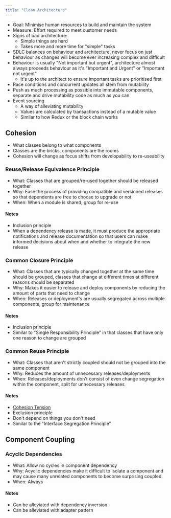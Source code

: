 ```yaml
---
title: "Clean Architecture"
---
```


- Goal: Minimise human resources to build and maintain the system
- Measure: Effort required to meet customer needs
- Signs of bad architecture:
  - Simple things are hard
  - Takes more and more time for "simple" tasks
- SDLC balances on behaviour and architecture, never focus on just behaviour as changes will become ever increasing complex and difficult
- Behaviour is usually "Not important but urgent", architecture almost always proceeds behaviour as it's "Important and Urgent" or "Important not urgent"
  - It's up to the architect to ensure important tasks are prioritised first
- Race conditions and concurrent updates all stem from mutability
- Push as much processing as possible into immutable components, separate and drive mutability code as much as you can
- Event sourcing
  - A way of alleviating mutability
  - Values are calculated by transactions instead of a mutable value
  - Similar to how Redux or the block chain works

## Cohesion

- What classes belong to what components
- Classes are the bricks, components are the rooms
- Cohesion will change as focus shifts from developability to re-useability

### Reuse/Release Equivalence Principle

- What: Classes that are grouped/re-used together should be released together
- Why: Ease the process of providing compatible and versioned releases so that dependents are free to choose to upgrade or not
- When: When a module is shared, group for re-use

#### Notes

- Inclusion principle
- When a dependency release is made, it must produce the appropriate notifications and release documentation so that users can make informed decisions about when and whether to integrate the new release

### Common Closure Principle

- What: Classes that are typically changed together at the same time should be grouped, classes that change at different times at different reasons should be separated
- Why: Makes it easier to release and deploy components by reducing the amount of parts that need to change
- When: Releases or deployment's are usually segregated across multiple components, group for maintenance

#### Notes

- Inclusion principle
- Similar to "Single Responsibility Principle" in that classes that have only one reason to change are grouped

### Common Reuse Principle

- What: Classes that aren't strictly coupled should not be grouped into the same component
- Why: Reduces the amount of unnecessary releases/deployments
- When: Releases/deployments don't consist of even change segregation within the component, split for unnecessary releases

#### Notes

- [Cohesion Tension](cohesion-tension.png)
- Exclusion principle
- Don't depend on things you don't need
- Similar to the "Interface Segregation Principle"

## Component Coupling

### Acyclic Dependencies

- What: Allow no cycles in component dependency
- Why: Acyclic dependencies make it difficult to isolate a component and may cause many unrelated components to become surprising coupled
- When: Always

#### Notes

- Can be alleviated with dependency inversion
- Can be alleviated with adapter pattern
